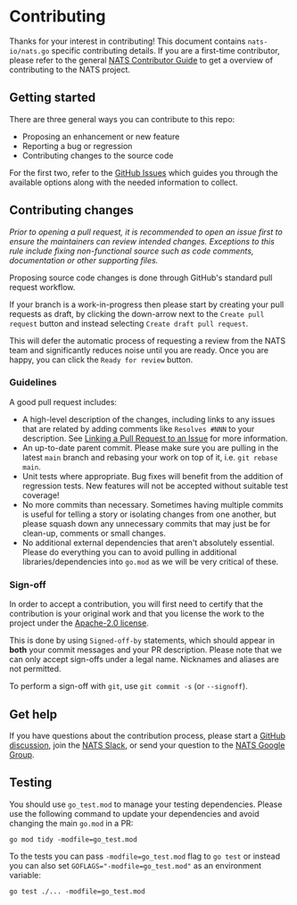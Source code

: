 # Contributing

Thanks for your interest in contributing! This document contains `nats-io/nats.go` specific contributing details. If you
are a first-time contributor, please refer to the general [NATS Contributor Guide](https://nats.io/contributing/) to get
a  overview of contributing to the NATS project.

## Getting started

There are three general ways you can contribute to this repo:

- Proposing an enhancement or new feature
- Reporting a bug or regression
- Contributing changes to the source code

For the first two, refer to the [GitHub Issues](https://github.com/nats-io/nats.go/issues/new/choose) which guides you
through the available options along with the needed information to collect.

## Contributing changes

_Prior to opening a pull request, it is recommended to open an issue first to ensure the maintainers can review intended
changes. Exceptions to this rule include fixing non-functional source such as code comments, documentation or other
supporting files._

Proposing source code changes is done through GitHub's standard pull request workflow.

If your branch is a work-in-progress then please start by creating your pull requests as draft, by clicking the
down-arrow next to the `Create pull request` button and instead selecting `Create draft pull request`.

This will defer the automatic process of requesting a review from the NATS team and significantly reduces noise until
you are ready. Once you are happy, you can click the `Ready for review` button.

### Guidelines

A good pull request includes:

- A high-level description of the changes, including links to any issues that are related by adding comments
  like `Resolves #NNN` to your description.
  See [Linking a Pull Request to an Issue](https://docs.github.com/en/issues/tracking-your-work-with-issues/linking-a-pull-request-to-an-issue)
  for more information.
- An up-to-date parent commit. Please make sure you are pulling in the latest `main` branch and rebasing your work on
  top of it, i.e. `git rebase main`.
- Unit tests where appropriate. Bug fixes will benefit from the addition of regression tests. New features will not be
  accepted without suitable test coverage!
- No more commits than necessary. Sometimes having multiple commits is useful for telling a story or isolating changes
  from one another, but please squash down any unnecessary commits that may just be for clean-up, comments or small
  changes.
- No additional external dependencies that aren't absolutely essential. Please do everything you can to avoid pulling in
  additional libraries/dependencies into `go.mod` as we will be very critical of these.

### Sign-off

In order to accept a contribution, you will first need to certify that the contribution is your original work and that
you license the work to the project under
the [Apache-2.0 license](https://github.com/nats-io/nats.go/blob/main/LICENSE).

This is done by using `Signed-off-by` statements, which should appear in **both** your commit messages and your PR
description. Please note that we can only accept sign-offs under a legal name. Nicknames and aliases are not permitted.

To perform a sign-off with `git`, use `git commit -s` (or `--signoff`).

## Get help

If you have questions about the contribution process, please start
a [GitHub discussion](https://github.com/nats-io/nats.go/discussions), join the [NATS Slack](https://slack.nats.io/), or
send your question to the [NATS Google Group](https://groups.google.com/forum/#!forum/natsio).

## Testing

You should use `go_test.mod` to manage your testing dependencies. Please use the following command to update your
dependencies and avoid changing the main `go.mod` in a PR:

```shell
go mod tidy -modfile=go_test.mod
```

To the tests you can pass `-modfile=go_test.mod` flag to `go test` or instead you can also set `GOFLAGS="-modfile=go_test.mod"` as an environment variable:

```shell
go test ./... -modfile=go_test.mod
```
